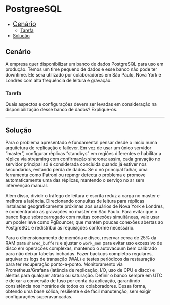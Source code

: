 # PostgreeSQL

- [<span style="font-size:20px">Cenário</span>](#Cenário)
    - [Tarefa](#Tarefa)
- [Solução](#Solução)



## Cenário

A empresa quer disponibilizar um banco de dados PostgreSQL para uso em produção. Temos um time pequeno de dados e esse banco não pode ter downtime. 
Ele será utilizado por colaboradores em São Paulo, Nova York e Londres com alta frequência de leitura e gravação.



### Tarefa

Quais aspectos e configurações devem ser levadas em consideração na disponibilização desse banco de dados? Explique-os.


----

## Solução

Para o problema apresentado é fundamental pensar desde o início numa arquitetura de replicação e failover. Em vez de usar um único servidor “master”, configurar réplicas “standbys” em regiões diferentes e habilitar a réplica via streaming com confirmação síncrona: assim, cada gravação no servidor principal só é considerada concluida quando já estiver nos secundários, evitando perda de dados. Se o nó principal falhar, uma ferramenta como Patroni ou repmgr detecta o problema e promove automaticamente uma das réplicas, mantendo o serviço no ar sem intervenção manual.

Além disso, dividir o tráfego de leitura e escrita reduz a carga no master e melhora a latência. Direcionando consultas de leitura para réplicas instaladas geograficamente próximas aos usuários de Nova York e Londres, e concentrando as gravações no master em São Paulo. Para evitar que o banco fique sobrecarregado com muitas conexões simultâneas, vale usar um pooler leve como PgBouncer, que mantém poucas conexões abertas ao PostgreSQL e redistribui as requisições conforme necessário.  

Para o dimensionamento de memória e disco, reservar cerca de 25% da RAM para `shared_buffers` e ajustar o `work_mem` para evitar uso excessivo de disco em operações complexas, mantendo o autovacuum bem calibrado para não deixar tabelas inchadas. Fazer backups completos regulares, arquivar os logs de transação (WAL) e testes periódicos da restauração para ter recuperação ponto-a-ponto. Monitoramento via Prometheus/Grafana (latência de replicação, I/O, uso de CPU e disco) e alertas para qualquer atraso ou saturação. 
Definir o banco sempre em UTC e deixar a conversão de fuso por conta da aplicação, garantindo consistência nos horários de todos os colaboradores. Dessa forma, obtendo uma base sólida, resiliente e de fácil manutenção, sem exigir configurações superavançadas.